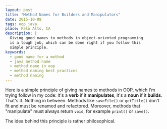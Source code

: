 ```yaml
---
layout: post
title: "Method Names for Builders and Manipulators"
date: 2015-10-08
tags: oop java
place: Palo Alto, CA
description: |
  Giving good names to methods in object-oriented programming
  is a tough job, which can be done right if you follow this
  simple principle.
keywords:
  - good name for a method
  - java method name
  - method name in oop
  - method naming best practices
  - method naming
---
```


Here is a simple principle of giving names to methods in OOP,
which I'm trying follow in my code:
it's a **verb** if it **manipulates**, it's a **noun** if it **builds**.
That's it. Nothing in between. Methods like
`saveFile()` or `getTitle()` don't fit and must be renamed and refactored.
Moreover, methods that "manipulate" must always return `void`,
for example `print()` or `save()`.

<!--more-->

The idea behind this principle is rather philosophical.

